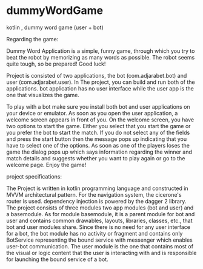 # dummyWordGame
kotlin , dummy word game (user + bot)

Regarding the game:

Dummy Word Application is a simple, funny game, through which you try to 
beat the robot by memorizing as many words as possible. The robot seems 
quite tough, so be prepared! Good luck!

Project is consisted of two applications, the bot (com.adjarabet.bot) and 
user (com.adjarabet.user). In The project, you can build and run both of 
the applications. bot application has no user interface while the user app 
is the one that visualizes the game. 

To play with a bot make sure you install both bot and user applications on 
your device or emulator. As soon as you open the user application, a welcome 
screen appears in front of you. On the welcome screen, you have two options 
to start the game. Either you select that you start the game or you prefer 
the bot to start the match. If you do not select any of the fields and press 
the start button then the message pops up indicating that you have to select one
of the options. As soon as one of the players loses the game the dialog pops up 
which says information regarding the winner and match details and suggests whether 
you want to play again or go to the welcome page. Enjoy the game!

project specifications:

The Project is written in kotlin programming language and constructed in MVVM 
architectural pattern. For the navigation system, the cicerone's router is used. 
dependency injection is powered by the dagger 2 library. The project consists of 
three modules two app modules (bot and user) and a basemodule. As for module basemodule,
it is a parent module for bot and user and contains common drawables, layouts, libraries,
classes, etc., that bot and user modules share. Since there is no need for any user 
interface for a bot, the bot module has no activity or fragment and contains only BotService 
representing the bound service with messenger which enables user-bot communication. The user
module is the one that contains most of the visual or logic content that the user is interacting
with and is responsible for launching the bound service of a bot. 
